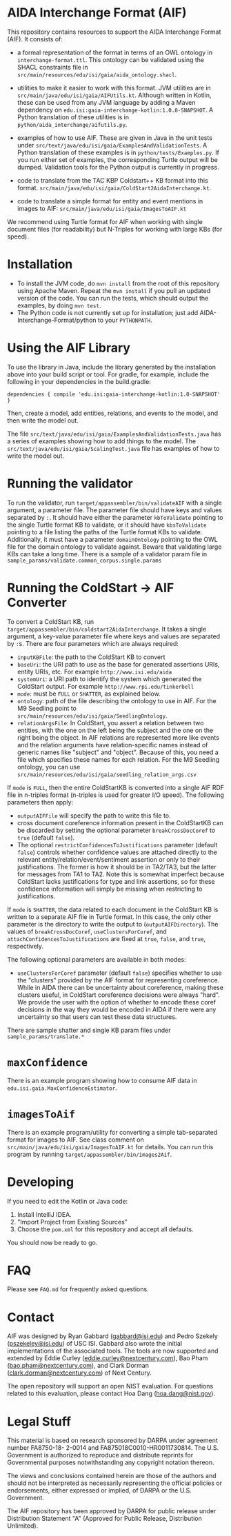 # AIDA Interchange Format (AIF)

This repository contains resources to support the AIDA Interchange Format (AIF).  It consists of:

*    a formal representation of the format in terms of an OWL ontology in `interchange-format.ttl`.
     This ontology can be validated using the SHACL constraints file in
     `src/main/resources/edu/isi/gaia/aida_ontology.shacl`.

*    utilities to make it easier to work with this format.  JVM utilities are in
     `src/main/java/edu/isi/gaia/AIFUtils.kt`. Although written in Kotlin, these can be used from any
     JVM language by adding a Maven dependency on
     `edu.isi:gaia-interchange-kotlin:1.0.0-SNAPSHOT`.  A Python translation of
     these utilities is in `python/aida_interchange/aifutils.py`.

*    examples of how to use AIF. These are given in Java in the unit tests under
     `src/text/java/edu/isi/gaia/ExamplesAndValidationTests`.  A Python
     translation of these examples is in `python/tests/Examples.py`.  If you run either set of
     examples, the corresponding Turtle output will be dumped.  Validation tools for the Python output
     is currently in progress.

*    code to translate from the TAC KBP Coldstart++ KB format into this format.
     `src/main/java/edu/isi/gaia/ColdStart2AidaInterchange.kt`.

*    code to translate a simple format for entity and event mentions in images to AIF:
     `src/main/java/edu/isi/gaia/ImagesToAIF.kt`

We recommend using Turtle format for AIF when working with single document files (for
readability) but N-Triples for working with large KBs (for speed).

# Installation

* To install the JVM code, do `mvn install` from the root of this repository using Apache Maven.
        Repeat the `mvn install` if you pull an updated version of the code. You can run the tests,
        which should output the examples, by doing `mvn test`.
* The Python code is not currently set up for installation; just add AIDA-Interchange-Format/python to your `PYTHONPATH`.

# Using the AIF Library

To use the library in Java, include the library generated by the
installation above into your build script or tool.  For gradle, for
example, include the following in your dependencies in the build.gradle:

`dependencies {
    compile 'edu.isi:gaia-interchange-kotlin:1.0-SNAPSHOT'
}`

Then, create a model, add entities, relations, and events to the
model, and then write the model out.

The file `src/text/java/edu/isi/gaia/ExamplesAndValidationTests.java`
has a series of examples showing how to add things to the model.  The
`src/text/java/edu/isi/gaia/ScalingTest.java` file has examples of how
to write the model out.


# Running the validator

To run the validator, run `target/appassembler/bin/validateAIF` with a single argument, a parameter
file. The parameter file should have keys and values separated by `:`. It should have either the
parameter `kbToValidate` pointing to the single Turtle format KB to validate, or it should have
`kbsToValidate` pointing to a file listing the paths of the Turtle format KBs to validate.
Additionally, it must have a parameter `domainOntology` pointing to the OWL file for the domain
ontology to validate against.  Beware that validating large KBs can take a long time. There is
a sample of a validator param file in `sample_params/validate.common_corpus.single.params`

# Running the ColdStart -> AIF Converter

To convert a ColdStart KB, run `target/appassembler/bin/coldstart2AidaInterchange`. It takes a
single argument, a key-value parameter file where keys and values are separated by `:`s.  There
are four parameters which are always required:
* `inputKBFile`: the path to the ColdStart KB to convert
* `baseUri`: the URI path to use as the base for generated assertions URIs, entity URIs, etc.  For
    example `http://www.isi.edu/aida`
* `systemUri`: a URI path to identify the system which generated the ColdStart output. For
    example `http://www.rpi.edu/tinkerbell`
* `mode`: must be `FULL` or `SHATTER`, as explained below.
* `ontology`: path of the file describing the ontology to use in AIF. For the M9 Seedling
    point to `src/main/resources/edu/isi/gaia/SeedlingOntology`.
* `relationArgsFile`: In ColdStart, you assert a relation between two entities, with the one
    on the left being the subject and the one on the right being the object.  In AIF relations
    are represented more like events and the relation arguments have relation-specific names
    instead of generic names like "subject" and "object". Because of this, you need a file 
    which specifies these names for each relation. For the M9 Seedling ontology, you can use
    `src/main/resources/edu/isi/gaia/seedling_relation_args.csv`

If `mode` is `FULL`, then the entire ColdStartKB is converted into a single AIF RDF file in
n-triples format (n-triples is used for greater I/O speed).  The following parameters then
 apply:
 * `outputAIFFile` will specify the path to write this file to.
 * cross document coreference information present in the ColdStartKB can be discarded by setting
     the optional parameter `breakCrossDocCoref` to `true` (default `false`).
* The optional `restrictConfidencesToJustifications` parameter (default `false`) controls whether
   confidence values are attached directly to the relevant entity/relation/event/sentiment
   assertion or only to their justifications.  The former is how it should be in TA2/TA3, but the
   latter for messages from TA1 to TA2.  Note this is somewhat imperfect because ColdStart
   lacks justifications for type and link assertions, so for these confidence information will
   simply be missing when restricting to justifications.

If `mode` is `SHATTER`, the data related to each document in the ColdStart KB is written to a
separate AIF file in Turtle format.  In this case, the only other parameter is the directory
to write the output to (`outputAIFDirectory`).  The values of `breakCrossDocCoref`,
`useClustersForCoref`, and `attachConfidencesToJustifications` are fixed at `true`, `false`,
and `true`, respectively.

The following optional parameters are available in both modes:
* `useClustersForCoref` parameter (default `false`) specifies whether
      to use the "clusters" provided by the AIF format for representing coreference.  While in AIDA
      there can be uncertainty about coreference, making these clusters useful, in ColdStart
      coreference decisions were always "hard".  We provide the user with the option of whether to
      encode these coref decisions in the way they would be encoded in AIDA if there were any
      uncertainty so that users can test these data structures.

There are sample shatter and single KB param files under `sample_params/translate.*`

# `maxConfidence`

There is an example program showing how to consume AIF data in `edu.isi.gaia.MaxConfidenceEstimator`.

# `imagesToAif`

There is an example program/utility for converting a simple tab-separated format for images to AIF.
See class comment on `src/main/java/edu/isi/gaia/ImagesToAIF.kt` for details. You can run this
program by running `target/appassembler/bin/images2Aif`.

# Developing

If you need to edit the Kotlin or Java code:
 1. Install IntelliJ IDEA.
 2. "Import Project from Existing Sources"
 3. Choose the `pom.xml` for this repository and accept all defaults.

You should now be ready to go.

# FAQ

Please see `FAQ.md` for frequently asked questions.

# Contact

AIF was designed by Ryan Gabbard (gabbard@isi.edu) and Pedro Szekely
(pszekeley@isi.edu) of USC ISI.  Gabbard also wrote the initial
implementations of the associated tools.  The tools are now supported
and extended by Eddie Curley (eddie.curley@nextcentury.com), Bao Pham
(bao.pham@nextcentury.com), and Clark Dorman
(clark.dorman@nextcentury.com) of Next Century.

The open repository will support an open NIST evaluation. For
questions related to this evaluation, please contact Hoa Dang
(hoa.dang@nist.gov).

# Legal Stuff

This material is based on research sponsored by DARPA under agreement
number FA8750-18- 2-0014 and FA875018C0010-HR0011730814.  The
U.S. Government is authorized to reproduce and distribute reprints for
Governmental purposes notwithstanding any copyright notation thereon.

The views and conclusions contained herein are those of the authors
and should not be interpreted as necessarily representing the official
policies or endorsements, either expressed or implied, of DARPA or the
U.S. Government.

The AIF repository has been approved by DARPA for public release under
Distribution Statement "A" (Approved for Public Release, Distribution
Unlimited).
